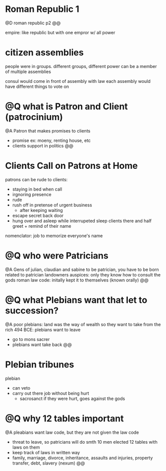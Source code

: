 # Roman Republic 1
@D roman republic p2 @@

empire: like republic but with one empror w/ all power

# citizen assemblies
people were in groups. different groups, different power
can be a member of multiple assemblies

consul would come in front of assembly with law
each assembly would have different things to vote on


# @Q what is Patron and Client (patrocinium)
@A
Patron that makes promises to clients
- promise ex: moeny, renting house, etc
- clients support in politics
@@

# Clients Call on Patrons at Home
patrons can be rude to clients:
- staying in bed when call
- irgnoring presence
- rude
- rush off in pretense of urgent business
	- after keeping waiting
- escape secret back door
- hung over and asleep while interrupeted sleep clients there and half greet + remind of their name

nomenclator: job to memorize everyone's name


# @Q who were Patricians
@A
Gens of julian, claudian and sabine
to be patrician, you have to be born related to patrician
landowners
auspices: only they know how to consult the gods
roman law code: initally kept it to themselves (known orally)
@@


# @Q what Plebians want that let to succession?
@A
poor plebians: land was the way of wealth so they want to take from the rich
494 BCE: plebians want to leave 
- go to mons sacrer
- plebians want take back
@@ 
# Plebian tribunes
plebian
- can veto
- carry out there job without being hurt 
	- sacrosanct if they were hurt, goes against the gods

# @Q why 12 tables important
@A
pleabians want law code, but they are not given the law code
- threat to leave, so patricians will do smth
10 men elected
12 tables with laws on them
- keep track of laws in written way
- family, marriage, divorce, inheritance, assaults and injuries, property transfer, debt, slavery (nexum)
@@



